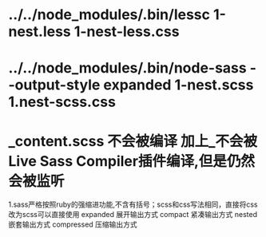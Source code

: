 #  ../../node_modules/.bin/lessc                                1-nest.less   1-nest-less.css
#  ../../node_modules/.bin/node-sass --output-style expanded    1-nest.scss  1.nest-scss.css
# _content.scss 不会被编译  加上_不会被Live Sass Compiler插件编译,但是仍然会被监听
1.sass严格按照ruby的强缩进功能,不含有括号；scss和css写法相同，直接将css改为scss可以直接使用
expanded   展开输出方式 
compact    紧凑输出方式 
nested      嵌套输出方式 
compressed 压缩输出方式 
